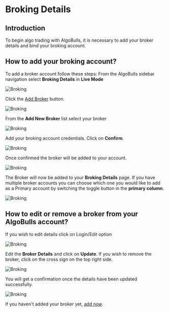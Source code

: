 # Broking Details

## Introduction
To begin algo trading with AlgoBulls, it is necessary to add your broker details and bind your broking account. 

## How to add your broking account? 

To add a broker account follow these steps: 
From the AlgoBulls sidebar navigation select **Broking Details** in **Live Mode**

![Broking](imgs/broker_details.png)

Click the [Add Broker](https://app.algobulls.com/broking?addBroker=true) button. 

![Broking](imgs/add_broker.png)

From the **Add New Broker** list select your broker

![Broking](imgs/select_broker.png)

Add your broking account credentials. Click on **Confirm**.

![Broking](imgs/broker4.png)


Once confirmed the broker will be added to your account.

![Broking](imgs/broker_added.png)

The Broker will now be added to your **Broking Details** page. If you have multiple broker accounts you can choose which one you would like to add as a Primary account by switching the toggle button in the **primary column**.

![Broking](imgs/primary_broker.png)

## How to edit or remove a broker from your AlgoBulls account?

If you wish to edit details click on Login/Edit option

![Broking](imgs/login_edit_broker_details.png)

Edit the **Broker Details** and click on **Update**. If you wish to remove the broker, click on the cross sign on the top right side.

![Broking](imgs/update_broker_details.png)

You will get a confirmation once the details have been updated successfully.

![Broking](imgs/update_broker_details_success.png)

If you haven't added your broker yet, [add now](https://app.algobulls.com/broking?addBroker=true).
